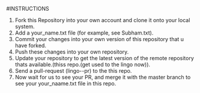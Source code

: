#INSTRUCTIONS
1. Fork this Repository into your own account and clone it onto your local system.
2. Add a your_name.txt file (for example, see Subham.txt).
3. Commit your changes into your own version of this repository that u have forked.
4. Push these changes into your own repository.
5. Update your repository to get the latest version of the remote repository thats available.(thiss repo.(get used to the lingo now)).
6. Send a pull-request (lingo--pr) to the this repo.
7. Now wait for us to see your PR, and merge it with the master branch to see your your_naame.txt file in this repo.
